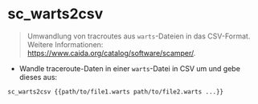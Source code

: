 # sc_warts2csv

> Umwandlung von tracroutes aus `warts`-Dateien in das CSV-Format.
> Weitere Informationen: <https://www.caida.org/catalog/software/scamper/>.

- Wandle traceroute-Daten in einer `warts`-Datei in CSV um und gebe dieses aus:

`sc_warts2csv {{path/to/file1.warts path/to/file2.warts ...}}`
